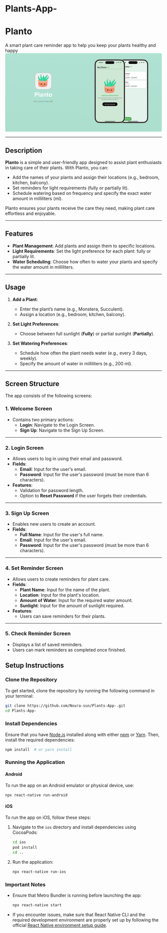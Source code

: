 # **Plants-App-**


# **Planto**  
A smart plant care reminder app to help you keep your plants healthy and happy  
![Planto App Screenshot](assets/plantojpeg.jpeg "Planto App Screenshot")

---

## **Description**  
**Planto** is a simple and user-friendly app designed to assist plant enthusiasts in taking care of their plants. With Planto, you can:  
- Add the names of your plants and assign their locations (e.g., bedroom, kitchen, balcony).  
- Set reminders for light requirements (fully or partially lit).  
- Schedule watering based on frequency and specify the exact water amount in milliliters (ml).  

Planto ensures your plants receive the care they need, making plant care effortless and enjoyable.  

---

## **Features**  
- **Plant Management**: Add plants and assign them to specific locations.  
- **Light Requirements**: Set the light preference for each plant: fully or partially lit.  
- **Water Scheduling**: Choose how often to water your plants and specify the water amount in milliliters.  

---

## **Usage**  
1. **Add a Plant**:  
   - Enter the plant’s name (e.g., Monstera, Succulent).  
   - Assign a location (e.g., bedroom, kitchen, balcony).  

2. **Set Light Preferences**:  
   - Choose between full sunlight (**Fully**) or partial sunlight (**Partially**).  

3. **Set Watering Preferences**:  
   - Schedule how often the plant needs water (e.g., every 3 days, weekly).  
   - Specify the amount of water in milliliters (e.g., 200 ml).  

---

## **Screen Structure**  
The app consists of the following screens:  

### 1. **Welcome Screen**  
   - Contains two primary actions:  
     - **Login**: Navigate to the Login Screen.  
     - **Sign Up**: Navigate to the Sign Up Screen.  

---

### 2. **Login Screen**  
   - Allows users to log in using their email and password.  
   - **Fields**:  
     - **Email**: Input for the user's email.  
     - **Password**: Input for the user's password (must be more than 6 characters).  
   - **Features**:  
     - Validation for password length.  
     - Option to **Reset Password** if the user forgets their credentials.  

---

### 3. **Sign Up Screen**  
   - Enables new users to create an account.  
   - **Fields**:  
     - **Full Name**: Input for the user's full name.  
     - **Email**: Input for the user's email.  
     - **Password**: Input for the user's password (must be more than 6 characters).  

---

### 4. **Set Reminder Screen**  
   - Allows users to create reminders for plant care.  
   - **Fields**:  
     - **Plant Name**: Input for the name of the plant.  
     - **Location**: Input for the plant's location.  
     - **Amount of Water**: Input for the required water amount.  
     - **Sunlight**: Input for the amount of sunlight required.  
   - **Features**:
     - Users can save reminders for their plants.  

---

### 5. **Check Reminder Screen**  
   - Displays a list of saved reminders.  
   - Users can mark reminders as completed once finished.

  ## Setup Instructions

### Clone the Repository
To get started, clone the repository by running the following command in your terminal:
```sh
git clone https://github.com/Noura-sun/Plants-App-.git
cd Plants-App-
```

### Install Dependencies
Ensure that you have [Node.js](https://nodejs.org/) installed along with either [npm](https://www.npmjs.com/) or [Yarn](https://yarnpkg.com/). Then, install the required dependencies:
```sh
npm install  # or yarn install
```

### Running the Application

#### Android
To run the app on an Android emulator or physical device, use:
```sh
npx react-native run-android
```

#### iOS
To run the app on iOS, follow these steps:
1. Navigate to the `ios` directory and install dependencies using CocoaPods:
   ```sh
   cd ios
   pod install
   cd ..
   ```
2. Run the application:
   ```sh
   npx react-native run-ios
   ```

### Important Notes
- Ensure that Metro Bundler is running before launching the app:
  ```sh
  npx react-native start
  ```
- If you encounter issues, make sure that React Native CLI and the required development environment are properly set up by following the official [React Native environment setup guide](https://reactnative.dev/docs/environment-setup).


